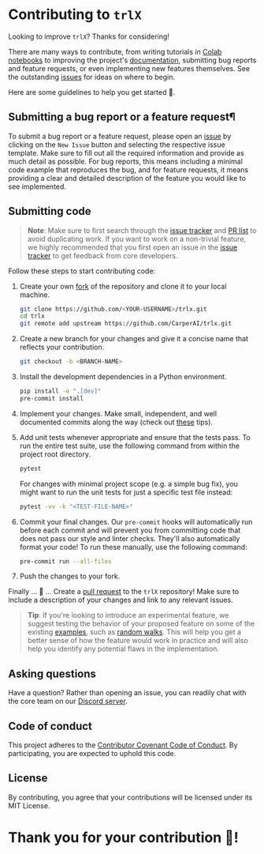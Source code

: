 # Contributing to `trlX`

Looking to improve `trlX`? Thanks for considering!

There are many ways to contribute, from writing tutorials in [Colab notebooks](https://colab.research.google.com) to improving the project's [documentation](https://trlx.readthedocs.io), submitting bug reports and feature requests, or even implementing new features themselves. See the outstanding [issues](https://github.com/CarperAI/trlx/issues) for ideas on where to begin.

Here are some guidelines to help you get started 🚀.

## Submitting a bug report or a feature request¶

To submit a bug report or a feature request, please open an [issue](https://github.com/CarperAI/trlx/issues) by clicking on the `New Issue` button and selecting the respective issue template. Make sure to fill out all the required information and provide as much detail as possible. For bug reports, this means including a minimal code example that reproduces the bug, and for feature requests, it means providing a clear and detailed description of the feature you would like to see implemented.

## Submitting code

> **Note**: Make sure to first search through the [issue tracker](https://github.com/CarperAI/trlx/issues) and [PR list](https://github.com/CarperAI/trlx/pulls) to avoid duplicating work. If you want to work on a non-trivial feature, we highly recommended that you first open an issue in the [issue tracker](https://github.com/CarperAI/trlx/issues) to get feedback from core developers.

Follow these steps to start contributing code:

1. Create your own [fork](https://docs.github.com/en/get-started/quickstart/fork-a-repo#forking-a-repository) of the repository and clone it to your local machine.
    ```bash
    git clone https://github.com/<YOUR-USERNAME>/trlx.git
    cd trlx
    git remote add upstream https://github.com/CarperAI/trlx.git
    ```
2. Create a new branch for your changes and give it a concise name that reflects your contribution.
    ```bash
    git checkout -b <BRANCH-NAME>
    ```
2. Install the development dependencies in a Python environment.
    ```bash
    pip install -e ".[dev]"
    pre-commit install
    ```
4. Implement your changes. Make small, independent, and well documented commits along the way (check out [these](https://cbea.ms/git-commit/) tips).
5. Add unit tests whenever appropriate and ensure that the tests pass. To run the entire test suite, use the following command from within the project root directory.
    ```bash
    pytest
    ```
    For changes with minimal project scope (e.g. a simple bug fix), you might want to run the unit tests for just a specific test file instead:
    ```bash
    pytest -vv -k "<TEST-FILE-NAME>"
    ```
5. Commit your final changes. Our `pre-commit` hooks will automatically run before each commit and will prevent you from committing code that does not pass our style and linter checks. They'll also automatically format your code! To run these manually, use the following command:
    ```bash
    pre-commit run --all-files
    ```

6. Push the changes to your fork.

Finally ... 🥁 ... Create a [pull request](https://docs.github.com/en/github/collaborating-with-issues-and-pull-requests/creating-a-pull-request) to the `trlX` repository! Make sure to include a description of your changes and link to any relevant issues.

> __Tip__: If you're looking to introduce an experimental feature, we suggest testing the behavior of your proposed feature on some of the existing [examples](https://github.com/CarperAI/trlx/tree/master/examples), such as [random walks](https://github.com/CarperAI/trlx/blob/master/examples/randomwalks). This will help you get a better sense of how the feature would work in practice and will also help you identify any potential flaws in the implementation.

## Asking questions

Have a question? Rather than opening an issue, you can readily chat with the core team on our [Discord server](https://discord.gg/canadagoose).

## Code of conduct

This project adheres to the [Contributor Covenant Code of Conduct](https://github.com/CarperAI/trlx/blob/master/CODE_OF_CONDUCT.md). By participating, you are expected to uphold this code.

## License

By contributing, you agree that your contributions will be licensed under its MIT License.

# Thank you for your contribution 🐠!
